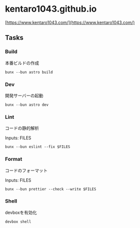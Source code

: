 # kentaro1043.github.io

[https://www.kentaro1043.com/](https://www.kentaro1043.com/)

## Tasks

### Build

本番ビルドの作成

```shell
bunx --bun astro build
```

### Dev

開発サーバーの起動

```shell
bunx --bun astro dev
```

### Lint

コードの静的解析

Inputs: FILES

```shell
bunx --bun eslint --fix $FILES
```

### Format

コードのフォーマット

Inputs: FILES

```shell
bunx --bun prettier --check --write $FILES
```

### Shell

devboxを有効化

```shell
devbox shell
```

